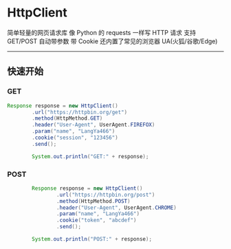 # HttpClient

简单轻量的网页请求库
像 Python 的 requests 一样写 HTTP 请求
支持 GET/POST 自动带参数 带 Cookie 还内置了常见的浏览器 UA(火狐/谷歌/Edge)

---

## 快速开始

### GET
```java
Response response = new HttpClient()
        .url("https://httpbin.org/get")
        .method(HttpMethod.GET)
        .header("User-Agent", UserAgent.FIREFOX)
        .param("name", "LangYa466")
        .cookie("session", "123456")
        .send();

        System.out.println("GET:" + response);
```

### POST
```java
        Response response = new HttpClient()
                .url("https://httpbin.org/post")
                .method(HttpMethod.POST)
                .header("User-Agent", UserAgent.CHROME)
                .param("name", "LangYa466")
                .cookie("token", "abcdef")
                .send();

        System.out.println("POST:" + response);
```